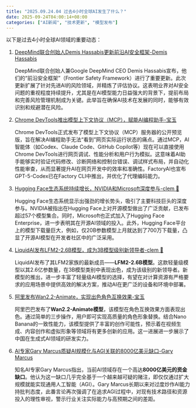 ```yaml
---
title: "2025.09.24.04 过去4小时全球AI发生了什么？"
date: 2025-09-24T04:00:14+08:00
categories: ["AI新闻", "技术更新", "模型发布"]
---
```


以下是过去4小时全球AI领域的重要动态：

1.  [DeepMind联合创始人Demis Hassabis更新前沿AI安全框架-Demis Hassabis](https://x.com/demishassabis/status/1970567187405644293)

    DeepMind联合创始人兼Google DeepMind CEO Demis Hassabis宣布，他们的“前沿安全框架”（Frontier Safety Framework）进行了重要更新。此次更新扩展了针对先进AI的风险领域，并精炼了评估协议。这表明业界对AI安全问题的重视程度持续提升，尤其是在AI模型能力日益强大的背景下，提前布局和完善风险管理机制成为关键。此举旨在确保AI技术在发展的同时，能够有效识别和规避潜在风险。

2.  [Chrome DevTools推出模型上下文协议（MCP），赋能AI编程助手-宝玉](https://x.com/dotey/status/1970528329120854470)

    Chrome DevTools正式发布了模型上下文协议（MCP）服务器的公开预览版，旨在解决AI编程助手无法“看到”网页实际运行状态的痛点。通过MCP，AI智能体（如Codex、Claude Code、GitHub Copilot等）现在可以直接使用Chrome DevTools进行网页调试、性能分析和用户行为模拟。这意味着AI助手能够实时验证代码修改、诊断网络和控制台错误、调试样式布局，并自动化性能审查，从而显著提升AI在网页开发中的效率和准确性。FactoryAI也宣布GPT-5-Codex已在Factory CLI中推出，并优化了代理编码能力。

3.  [Hugging Face生态系统持续增长，NVIDIA和Microsoft深度参与-clem 🤗](https://x.com/ClementDelangue/status/1970560068073767359)

    Hugging Face生态系统显示出强劲的增长势头，吸引了主要科技巨头的深度参与。NVIDIA被指出在Hugging Face上对开源模型做出了广泛贡献，已发布超过57个模型集合。同时，Microsoft也正式加入了Hugging Face Enterprise，进一步表明其在开源AI领域的投入。此外，Hugging Face平台上的模型下载量巨大，例如，仅20B参数模型上月就达到了700万下载量，凸显了开源AI模型在开发者社区中的广泛采用。

4.  [LiquidAI发布LFM2-2.6B模型，成为3B模型级别新领导者-clem 🤗](https://x.com/ClementDelangue/status/1970523325823885438)

    LiquidAI发布了其LFM2家族的最新成员——**LFM2-2.6B模型**。这款轻量级模型以其2.6亿参数量，在3B模型类别中表现出色，成为该级别的新领导者。新模型的推出，进一步丰富了轻量级AI模型的选择，有望在对计算资源有严格要求的应用场景中提供高效的解决方案，推动AI在更广泛的设备和环境中部署。

5.  [阿里发布Wan2.2-Animate，实现出色角色互换效果-宝玉](https://x.com/dotey/status/1970521484557983903)

    阿里巴巴发布了**Wan2.2-Animate模型**，该模型在角色互换效果方面表现出色。通过简单的三步操作，用户即可实现高质量的角色形象替换。结合Nano Banana的一致性能力，该模型提供了丰富的创作可能性，预示着在视频生成、内容创作和虚拟形象等领域将有更多创新的应用。这一进展进一步展示了中国在生成式AI领域的研发实力。

6.  [AI专家Gary Marcus质疑AI规模化与AGI关联的8000亿美元缺口-Gary Marcus](https://x.com/GaryMarcus/status/1970555584484151716)

    知名AI专家Gary Marcus指出，当前AI领域存在一个高达**8000亿美元的资金缺口**。他认为这一缺口几乎完全基于一个越来越可疑的赌注，即仅仅通过扩大规模就能实现通用人工智能（AGI）。Gary Marcus长期以来对过度炒作AI能力持批判态度，此番言论再次强调了在追求AGI过程中，对现有技术路径和资源投入的理性审视，警示行业关注实际能力与高预期之间的差距。